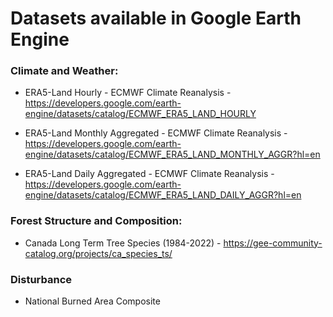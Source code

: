 # Datasets available in Google Earth Engine



### Climate and Weather:

* ERA5-Land Hourly - ECMWF Climate Reanalysis - https://developers.google.com/earth-engine/datasets/catalog/ECMWF_ERA5_LAND_HOURLY

* ERA5-Land Monthly Aggregated - ECMWF Climate Reanalysis - https://developers.google.com/earth-engine/datasets/catalog/ECMWF_ERA5_LAND_MONTHLY_AGGR?hl=en

* ERA5-Land Daily Aggregated - ECMWF Climate Reanalysis - https://developers.google.com/earth-engine/datasets/catalog/ECMWF_ERA5_LAND_DAILY_AGGR?hl=en


### Forest Structure and Composition: 

* Canada Long Term Tree Species (1984-2022) - https://gee-community-catalog.org/projects/ca_species_ts/



### Disturbance

* National Burned Area Composite
